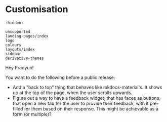 <!--
 ~ Copyright (c) 2021 Pradyun Gedam
 ~ Licensed under Creative Commons Attribution-ShareAlike 4.0 International License
 ~ SPDX-License-Identifier: CC-BY-SA-4.0
 -->

# Customisation

```{toctree}
:hidden:

unsupported
landing-pages/index
logo
colours
layouts/index
sidebar
derivative-themes
```

Hey Pradyun!

You want to do the following before a public release:

- Add a "back to top" thing that behaves like mkdocs-material's. It shows up at the top of the page, when the user scrolls upwards.
- Figure out a way to have a feedback widget, that has faces as buttons, that open a new tab for the user to provide their feedback, with it pre-filled for them based on their response. This might be achievable as a form (or multiple)?
